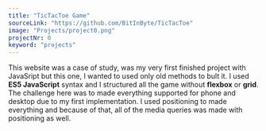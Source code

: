 ```yaml
---
title: "TicTacToe Game"
sourceLink: "https://github.com/BitInByte/TicTacToe"
image: "Projects/project0.png"
projectNr: 0
keyword: "projects"
---
```


This website was a case of study, was my very first finished project with JavaSript but this one, I wanted to used only old methods to bult it. I used **ES5 JavaScript** syntax and I structured all the game without **flexbox** or **grid**. The challenge here was to made everything supported for phone and desktop due to my first implementation. I used positioning to made everything and because of that, all of the media queries was made with positioning as well.
